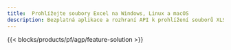 ```yaml
---
title:  Prohlížejte soubory Excel na Windows, Linux a macOS
description: Bezplatná aplikace a rozhraní API k prohlížení souborů XLS, XLSX, XLSB, XLT, XLTX, XLTM, XLSM a ODS
---
```

{{< blocks/products/pf/agp/feature-solution >}} 

